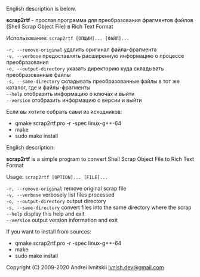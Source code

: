 English description is below.

**scrap2rtf** - простая программа для преобразования фрагментов файлов 
(Shell Scrap Object File) в Rich Text Format

Использование: `scrap2rtf [ОПЦИИ]... [ФАЙЛ]...`

`-r, --remove-original`    удалить оригинал файла-фрагмента<br/>
`-v, --verbose`            предоставлять расширенную информацию о процессе преобразования<br/>
`-o, --output-directory`   указать директорию куда складывать преобразованные файлы<br/>
`-s, --same-directory`     складывать преобразованные файлы в тот же каталог, где и файлы-фрагменты<br/>
`--help`                   отобразить информацию о ключах и выйти<br/>
`--version`                отобразить информацию о версии и выйти<br/>

Если вы хотите собрать сами из исходников:

* qmake scrap2rtf.pro -r -spec linux-g++-64
* make
* sudo make install

English description:

**scrap2rtf** is a simple program to convert Shell Scrap Object File to Rich 
Text Format

Usage: `scrap2rtf [OPTION]... [FILE]...`

`-r, --remove-original`    remove original scrap file<br/>
`-v, --verbose`            verbosely list files processed<br/>
`-o, --output-directory`   output directory<br/>
`-s, --same-directory`     convert files into the same directory where the scrap<br/>
`--help`                   display this help and exit<br/>
`--version`                output version information and exit<br/>

If you want to install from sources:

* qmake scrap2rtf.pro -r -spec linux-g++-64
* make
* sudo make install

Copyright (C) 2009-2020 Andrei Ivnitskii <ivnish.dev@gmail.com>
